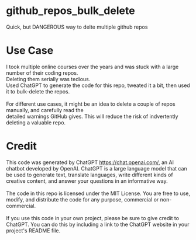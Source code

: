 # github_repos_bulk_delete
Quick, but DANGEROUS way to delte multiple github repos

# Use Case
I took multiple online courses over the years and was stuck with a large number of their coding repos.
<br>Deleting them serially was tedious.
<br>Used ChatGPT to generate the code for this repo, tweated it a bit, then used it to bulk-delete the repos.
<br>
<br>
For different use cases, it might be an idea to delete a couple of repos manually, and carefully read the 
<br>
detailed warnings GitHub gives.  This will reduce the risk of indvertently deleting a valuable repo.

# Credit
This code was generated by ChatGPT <https://chat.openai.com/>, an AI chatbot developed by OpenAI. 
ChatGPT is a large language model that can be used to generate text, translate languages, write 
different kinds of creative content, and answer your questions in an informative way.
<br>
<br>
The code in this repo is licensed under the MIT License. You are free to use, modify, and distribute
the code for any purpose, commercial or non-commercial.
<br>
<br>
If you use this code in your own project, please be sure to give credit to ChatGPT. You can do this
by including a link to the ChatGPT website in your project's README file.
